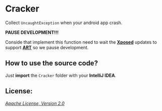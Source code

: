 Cracker
=======

Collect `UncaughtException` when your android app crash.

__PAUSE DEVELOPMENT!!!__

Conside that implement this function need to wait the __[Xposed](https://github.com/rovo89/Xposed "Xposed")__ updates to support __[ART](http://en.wikipedia.org/wiki/Android_Runtime "ART")__ so we pause development.

## How to use the source code?

Just __import__ the `Cracker` folder with your __IntelliJ IDEA__.

## License:

_[Apache License, Version 2.0](https://github.com/mthli/Cracker/blob/master/LICENSE "Apache License, Version 2.0")_
